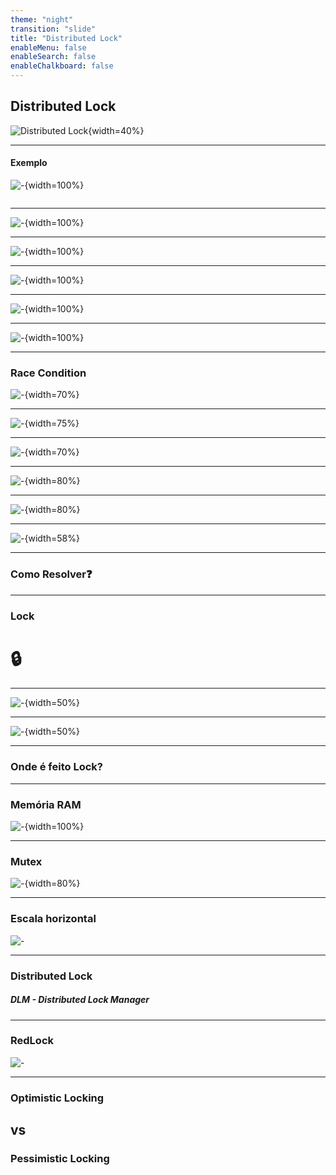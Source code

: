 ```yaml
---
theme: "night"
transition: "slide"
title: "Distributed Lock"
enableMenu: false
enableSearch: false
enableChalkboard: false
---
```


## Distributed Lock

![Distributed Lock](./images/capa.svg){width=40%}

---

#### Exemplo

![-](./images/fluxo.png){width=100%}

<img>

---

![-](./images/fluxo-detalhado.png){width=100%}

---

![-](./images/1-message.png){width=100%}

---

![-](./images/2-saldo.png){width=100%}

---

![-](./images/3-saldo.png){width=100%}

---

![-](./images/race.png){width=100%}

---

### Race Condition

![-](./images/race.svg){width=70%}

---

![-](./images/1-race.png){width=75%}

---

![-](./images/2-race.png){width=70%}

---

![-](./images/3-race.png){width=80%}

---

![-](./images/4-race.png){width=80%}

---

![-](./images/lost-update.png){width=58%}

---

### Como Resolver❓

---

### Lock

# 🔒

---

![-](./images/lock.png){width=50%}

---

![-](./images/lock-especifico.png){width=50%}

---

### Onde é feito Lock?

---

### Memória RAM

![-](./images/lock-csharp.png){width=100%}

---

### Mutex

![-](./images/mutex.png){width=80%}

---

### Escala horizontal

![-](./images/escala.png)

---

### Distributed Lock

##### DLM - Distributed Lock Manager

---

### RedLock

![-](./images/redis.png)

---

### Optimistic Locking

## vs

### Pessimistic Locking
